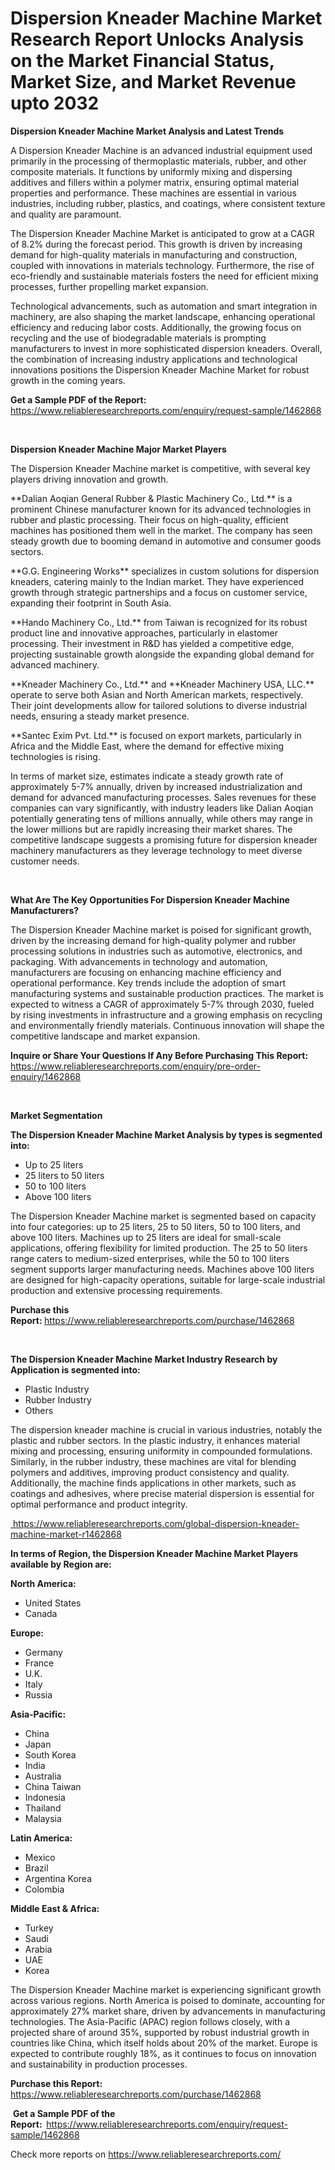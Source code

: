 <p><h1>Dispersion Kneader Machine Market Research Report Unlocks Analysis on the Market Financial Status, Market Size, and Market Revenue upto 2032</h1></p><p><strong>Dispersion Kneader Machine Market Analysis and Latest Trends</strong></p>
<p><p>A Dispersion Kneader Machine is an advanced industrial equipment used primarily in the processing of thermoplastic materials, rubber, and other composite materials. It functions by uniformly mixing and dispersing additives and fillers within a polymer matrix, ensuring optimal material properties and performance. These machines are essential in various industries, including rubber, plastics, and coatings, where consistent texture and quality are paramount.</p><p>The Dispersion Kneader Machine Market is anticipated to grow at a CAGR of 8.2% during the forecast period. This growth is driven by increasing demand for high-quality materials in manufacturing and construction, coupled with innovations in materials technology. Furthermore, the rise of eco-friendly and sustainable materials fosters the need for efficient mixing processes, further propelling market expansion. </p><p>Technological advancements, such as automation and smart integration in machinery, are also shaping the market landscape, enhancing operational efficiency and reducing labor costs. Additionally, the growing focus on recycling and the use of biodegradable materials is prompting manufacturers to invest in more sophisticated dispersion kneaders. Overall, the combination of increasing industry applications and technological innovations positions the Dispersion Kneader Machine Market for robust growth in the coming years.</p></p>
<p><strong>Get a Sample PDF of the Report:&nbsp;</strong> <a href="https://www.reliableresearchreports.com/enquiry/request-sample/1462868?utm_campaign=2216&utm_medium=2&utm_source=Github&utm_content=ia&utm_term=02032025&utm_id=dispersion-kneader-machine">https://www.reliableresearchreports.com/enquiry/request-sample/1462868</a></p>
<p>&nbsp;</p>
<p><strong>Dispersion Kneader Machine Major Market Players</strong></p>
<p><p>The Dispersion Kneader Machine market is competitive, with several key players driving innovation and growth. </p><p>**Dalian Aoqian General Rubber & Plastic Machinery Co., Ltd.** is a prominent Chinese manufacturer known for its advanced technologies in rubber and plastic processing. Their focus on high-quality, efficient machines has positioned them well in the market. The company has seen steady growth due to booming demand in automotive and consumer goods sectors.</p><p>**G.G. Engineering Works** specializes in custom solutions for dispersion kneaders, catering mainly to the Indian market. They have experienced growth through strategic partnerships and a focus on customer service, expanding their footprint in South Asia.</p><p>**Hando Machinery Co., Ltd.** from Taiwan is recognized for its robust product line and innovative approaches, particularly in elastomer processing. Their investment in R&D has yielded a competitive edge, projecting sustainable growth alongside the expanding global demand for advanced machinery.</p><p>**Kneader Machinery Co., Ltd.** and **Kneader Machinery USA, LLC.** operate to serve both Asian and North American markets, respectively. Their joint developments allow for tailored solutions to diverse industrial needs, ensuring a steady market presence.</p><p>**Santec Exim Pvt. Ltd.** is focused on export markets, particularly in Africa and the Middle East, where the demand for effective mixing technologies is rising. </p><p>In terms of market size, estimates indicate a steady growth rate of approximately 5-7% annually, driven by increased industrialization and demand for advanced manufacturing processes. Sales revenues for these companies can vary significantly, with industry leaders like Dalian Aoqian potentially generating tens of millions annually, while others may range in the lower millions but are rapidly increasing their market shares. The competitive landscape suggests a promising future for dispersion kneader machinery manufacturers as they leverage technology to meet diverse customer needs.</p></p>
<p>&nbsp;</p>
<p><strong>What Are The Key Opportunities For Dispersion Kneader Machine Manufacturers?</strong></p>
<p><p>The Dispersion Kneader Machine market is poised for significant growth, driven by the increasing demand for high-quality polymer and rubber processing solutions in industries such as automotive, electronics, and packaging. With advancements in technology and automation, manufacturers are focusing on enhancing machine efficiency and operational performance. Key trends include the adoption of smart manufacturing systems and sustainable production practices. The market is expected to witness a CAGR of approximately 5-7% through 2030, fueled by rising investments in infrastructure and a growing emphasis on recycling and environmentally friendly materials. Continuous innovation will shape the competitive landscape and market expansion.</p></p>
<p><strong>Inquire or Share Your Questions If Any Before Purchasing This Report:</strong> <a href="https://www.reliableresearchreports.com/enquiry/pre-order-enquiry/1462868?utm_campaign=2216&utm_medium=2&utm_source=Github&utm_content=ia&utm_term=02032025&utm_id=dispersion-kneader-machine">https://www.reliableresearchreports.com/enquiry/pre-order-enquiry/1462868</a></p>
<p>&nbsp;</p>
<p><strong>Market Segmentation</strong></p>
<p><strong>The Dispersion Kneader Machine Market Analysis by types is segmented into:</strong></p>
<p><ul><li>Up to 25 liters</li><li>25 liters to 50 liters</li><li>50 to 100 liters</li><li>Above 100 liters</li></ul></p>
<p><p>The Dispersion Kneader Machine market is segmented based on capacity into four categories: up to 25 liters, 25 to 50 liters, 50 to 100 liters, and above 100 liters. Machines up to 25 liters are ideal for small-scale applications, offering flexibility for limited production. The 25 to 50 liters range caters to medium-sized enterprises, while the 50 to 100 liters segment supports larger manufacturing needs. Machines above 100 liters are designed for high-capacity operations, suitable for large-scale industrial production and extensive processing requirements.</p></p>
<p><strong>Purchase this Report:&nbsp;</strong><a href="https://www.reliableresearchreports.com/purchase/1462868?utm_campaign=2216&utm_medium=2&utm_source=Github&utm_content=ia&utm_term=02032025&utm_id=dispersion-kneader-machine">https://www.reliableresearchreports.com/purchase/1462868</a></p>
<p>&nbsp;</p>
<p><strong>The Dispersion Kneader Machine Market Industry Research by Application is segmented into:</strong></p>
<p><ul><li>Plastic Industry</li><li>Rubber Industry</li><li>Others</li></ul></p>
<p><p>The dispersion kneader machine is crucial in various industries, notably the plastic and rubber sectors. In the plastic industry, it enhances material mixing and processing, ensuring uniformity in compounded formulations. Similarly, in the rubber industry, these machines are vital for blending polymers and additives, improving product consistency and quality. Additionally, the machine finds applications in other markets, such as coatings and adhesives, where precise material dispersion is essential for optimal performance and product integrity.</p></p>
<p><a href="https://www.reliableresearchreports.com/global-dispersion-kneader-machine-market-r1462868?utm_campaign=2216&utm_medium=2&utm_source=Github&utm_content=ia&utm_term=02032025&utm_id=dispersion-kneader-machine">&nbsp;https://www.reliableresearchreports.com/global-dispersion-kneader-machine-market-r1462868</a></p>
<p><strong>In terms of Region, the Dispersion Kneader Machine Market Players available by Region are:</strong></p>
<p>
    <p> <strong> North America: </strong>
        <ul>
            <li>United States</li>
            <li>Canada</li>
        </ul>
        </p> 
    <p> <strong> Europe: </strong>
        <ul>
            <li>Germany</li>
            <li>France</li>
            <li>U.K.</li>
            <li>Italy</li>
            <li>Russia</li>
        </ul>
        </p> 
    <p> <strong> Asia-Pacific: </strong>
        <ul>
            <li>China</li>
            <li>Japan</li>
            <li>South Korea</li>
            <li>India</li>
            <li>Australia</li>
            <li>China Taiwan</li>
            <li>Indonesia</li>
            <li>Thailand</li>
            <li>Malaysia</li>
        </ul>
        </p> 
    <p> <strong> Latin America: </strong>
        <ul>
            <li>Mexico</li>
            <li>Brazil</li>
            <li>Argentina Korea</li>
            <li>Colombia</li>
        </ul>
        </p> 
    <p> <strong> Middle East & Africa: </strong>
        <ul>
            <li>Turkey</li>
            <li>Saudi</li>
            <li>Arabia</li>
            <li>UAE</li>
            <li>Korea</li>
        </ul>
    </p>
    </p>
<p><p>The Dispersion Kneader Machine market is experiencing significant growth across various regions. North America is poised to dominate, accounting for approximately 27% market share, driven by advancements in manufacturing technologies. The Asia-Pacific (APAC) region follows closely, with a projected share of around 35%, supported by robust industrial growth in countries like China, which itself holds about 20% of the market. Europe is expected to contribute roughly 18%, as it continues to focus on innovation and sustainability in production processes.</p></p>
<p><strong>Purchase this Report: </strong><a href="https://www.reliableresearchreports.com/purchase/1462868?utm_campaign=2216&utm_medium=2&utm_source=Github&utm_content=ia&utm_term=02032025&utm_id=dispersion-kneader-machine">https://www.reliableresearchreports.com/purchase/1462868</a></p>
<p>&nbsp;<strong>Get a Sample PDF of the Report:&nbsp;&nbsp;</strong><a href="https://www.reliableresearchreports.com/enquiry/request-sample/1462868?utm_campaign=2216&utm_medium=2&utm_source=Github&utm_content=ia&utm_term=02032025&utm_id=dispersion-kneader-machine">https://www.reliableresearchreports.com/enquiry/request-sample/1462868</a></p>
<p><strong></strong></p>
<p>Check more reports on <a href="https://www.reliableresearchreports.com/?utm_campaign=2216&utm_medium=2&utm_source=Github&utm_content=ia&utm_term=02032025&utm_id=dispersion-kneader-machine">https://www.reliableresearchreports.com/</a></p>